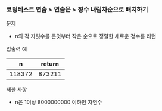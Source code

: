 ### 코딩테스트 연습 > 연습문 > 정수 내림차순으로 배치하기        
[문제](https://programmers.co.kr/learn/courses/30/lessons/12933)  
- n의 각 자릿수를 큰것부터 작은 순으로 정렬한 새로운 정수를 리턴    

입출력 예  

| n | return |  
| --- | --- |   
| 118372 | 873211 |  

제한 사항  
- n은 1이상 8000000000 이하인 자연수  

